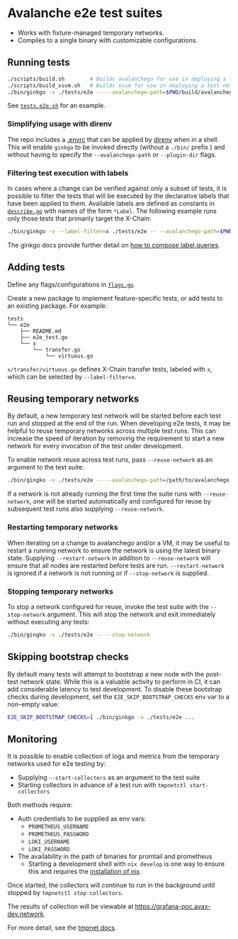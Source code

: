 # Avalanche e2e test suites

- Works with fixture-managed temporary networks.
- Compiles to a single binary with customizable configurations.

## Running tests

```bash
./scripts/build.sh        # Builds avalanchego for use in deploying a test network
./scripts/build_xsvm.sh   # Builds xsvm for use in deploying a test network with a subnet
./bin/ginkgo -v ./tests/e2e -- --avalanchego-path=$PWD/build/avalanchego # Note that the path given for --avalanchego-path must be an absolute and not a relative path.
```

See [`tests.e2e.sh`](../../scripts/tests.e2e.sh) for an example.

### Simplifying usage with direnv

The repo includes a [.envrc](../../.envrc) that can be applied by
[direnv](https://direnv.net/) when in a shell. This will enable
`ginkgo` to be invoked directly (without a `./bin/` prefix ) and
without having to specify the `--avalanchego-path` or `--plugin-dir`
flags.

### Filtering test execution with labels

In cases where a change can be verified against only a subset of
tests, it is possible to filter the tests that will be executed by the
declarative labels that have been applied to them. Available labels
are defined as constants in [`describe.go`](../fixture/e2e/describe.go) with names
of the form `*Label`. The following example runs only those tests that
primarily target the X-Chain:


```bash
./bin/ginkgo -v --label-filter=x ./tests/e2e -- --avalanchego-path=$PWD/build/avalanchego
```

The ginkgo docs provide further detail on [how to compose label
queries](https://onsi.github.io/ginkgo/#spec-labels).

## Adding tests

Define any flags/configurations in [`flags.go`](../fixture/e2e/flags.go).

Create a new package to implement feature-specific tests, or add tests to an existing package. For example:

```
tests
└── e2e
    ├── README.md
    ├── e2e_test.go
    └── x
        └── transfer.go
            └── virtuous.go
```

`x/transfer/virtuous.go` defines X-Chain transfer tests,
labeled with `x`, which can be selected by `--label-filter=x`.

## Reusing temporary networks

By default, a new temporary test network will be started before each
test run and stopped at the end of the run. When developing e2e tests,
it may be helpful to reuse temporary networks across multiple test
runs. This can increase the speed of iteration by removing the
requirement to start a new network for every invocation of the test
under development.

To enable network reuse across test runs, pass `--reuse-network` as an
argument to the test suite:

```bash
./bin/gingko -v ./tests/e2e -- --avalanchego-path=/path/to/avalanchego --reuse-network
```

If a network is not already running the first time the suite runs with
`--reuse-network`, one will be started automatically and configured
for reuse by subsequent test runs also supplying `--reuse-network`.

### Restarting temporary networks

When iterating on a change to avalanchego and/or a VM, it may be
useful to restart a running network to ensure the network is using the
latest binary state. Supplying `--restart-network` in addition to
`--reuse-network` will ensure that all nodes are restarted before
tests are run. `--restart-network` is ignored if a network is not
running or if `--stop-network` is supplied.

### Stopping temporary networks

To stop a network configured for reuse, invoke the test suite with the
`--stop-network` argument. This will stop the network and exit
immediately without executing any tests:

```bash
./bin/gingko -v ./tests/e2e -- --stop-network
```

## Skipping bootstrap checks

By default many tests will attempt to bootstrap a new node with the
post-test network state. While this is a valuable activity to perform
in CI, it can add considerable latency to test development. To disable
these bootstrap checks during development, set the
`E2E_SKIP_BOOTSTRAP_CHECKS` env var to a non-empty value:

```bash
E2E_SKIP_BOOTSTRAP_CHECKS=1 ./bin/ginkgo -v ./tests/e2e ...
```

## Monitoring

It is possible to enable collection of logs and metrics from the
temporary networks used for e2e testing by:

 - Supplying `--start-collectors` as an argument to the test suite
 - Starting collectors in advance of a test run with `tmpnetctl
   start-collectors`

Both methods require:

 - Auth credentials to be supplied as env vars:
   - `PROMETHEUS_USERNAME`
   - `PROMETHEUS_PASSWORD`
   - `LOKI_USERNAME`
   - `LOKI_PASSWORD`
 - The availability in the path of binaries for promtail and prometheus
   - Starting a development shell with `nix develop` is one way to
     ensure this and requires the [installation of
     nix](https://github.com/DeterminateSystems/nix-installer?tab=readme-ov-file#install-nix).

Once started, the collectors will continue to run in the background
until stopped by `tmpnetctl stop-collectors`.

The results of collection will be viewable at
https://grafana-poc.avax-dev.network.

For more detail, see the [tmpnet docs](../fixture/tmpnet/README.md##monitoring).
